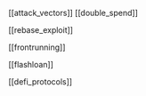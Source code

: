 [[attack_vectors]] [[double_spend]]

[[rebase_exploit]]

[[frontrunning]]

[[flashloan]]

[[defi_protocols]]




